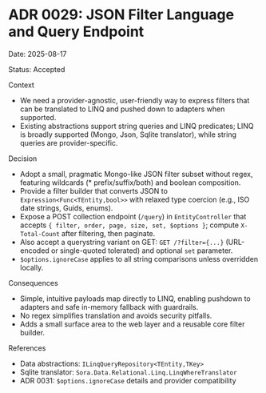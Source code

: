# ADR 0029: JSON Filter Language and Query Endpoint

Date: 2025-08-17

Status: Accepted

Context
- We need a provider-agnostic, user-friendly way to express filters that can be translated to LINQ and pushed down to adapters when supported.
- Existing abstractions support string queries and LINQ predicates; LINQ is broadly supported (Mongo, Json, Sqlite translator), while string queries are provider-specific.

Decision
- Adopt a small, pragmatic Mongo-like JSON filter subset without regex, featuring wildcards (* prefix/suffix/both) and boolean composition.
- Provide a filter builder that converts JSON to `Expression<Func<TEntity,bool>>` with relaxed type coercion (e.g., ISO date strings, Guids, enums).
- Expose a POST collection endpoint (`/query`) in `EntityController` that accepts `{ filter, order, page, size, set, $options }`; compute `X-Total-Count` after filtering, then paginate.
- Also accept a querystring variant on GET: `GET /?filter={...}` (URL-encoded or single-quoted tolerated) and optional `set` parameter.
- `$options.ignoreCase` applies to all string comparisons unless overridden locally.

Consequences
- Simple, intuitive payloads map directly to LINQ, enabling pushdown to adapters and safe in-memory fallback with guardrails.
- No regex simplifies translation and avoids security pitfalls.
- Adds a small surface area to the web layer and a reusable core filter builder.

References
- Data abstractions: `ILinqQueryRepository<TEntity,TKey>`
- Sqlite translator: `Sora.Data.Relational.Linq.LinqWhereTranslator`
- ADR 0031: `$options.ignoreCase` details and provider compatibility
